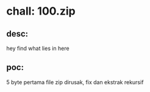 # chall: 100.zip
## desc:
hey find what lies in here

## poc:
5 byte pertama file zip dirusak, fix dan ekstrak rekursif
